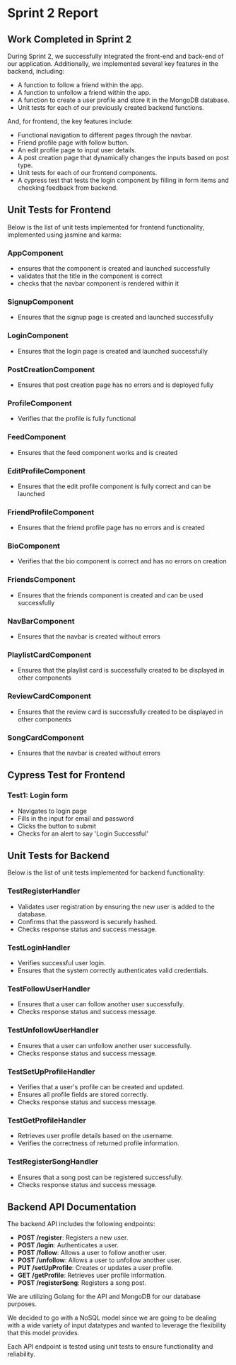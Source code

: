 # Sprint 2 Report

## Work Completed in Sprint 2
During Sprint 2, we successfully integrated the front-end and back-end of our application. Additionally, we implemented several key features in the backend, including:
- A function to follow a friend within the app.
- A function to unfollow a friend within the app.
- A function to create a user profile and store it in the MongoDB database.
- Unit tests for each of our previously created backend functions.

And, for frontend, the key features include:
- Functional navigation to different pages through the navbar.
- Friend profile page with follow button.
- An edit profile page to input user details.
- A post creation page that dynamically changes the inputs based on post type.
- Unit tests for each of our frontend components.
- A cypress test that tests the login component by filling in form items and checking feedback from backend.

## Unit Tests for Frontend
Below is the list of unit tests implemented for frontend functionality, implemented using jasmine and karma:

### AppComponent
- ensures that the component is created and launched successfully
- validates that the title in the component is correct
- checks that the navbar component is rendered within it

### SignupComponent
- Ensures that the signup page is created and launched successfully

### LoginComponent
- Ensures that the login page is created and launched successfully

### PostCreationComponent
-  Ensures that post creation page has no errors and is deployed fully

### ProfileComponent
- Verifies that the profile is fully functional

### FeedComponent
- Ensures that the feed component works and is created

### EditProfileComponent
- Ensures that the edit profile component is fully correct and can be launched
  
### FriendProfileComponent
-  Ensures that the friend profile page has no errors and is created

### BioComponent
- Verifies that the bio component is correct and has no errors on creation

### FriendsComponent
- Ensures that the friends component is created and can be used successfully

### NavBarComponent
- Ensures that the navbar is created without errors

### PlaylistCardComponent
- Ensures that the playlist card is successfully created to be displayed in other components
  
### ReviewCardComponent
- Ensures that the review card is successfully created to be displayed in other components
  
### SongCardComponent
- Ensures that the navbar is created without errors

## Cypress Test for Frontend

### Test1: Login form
- Navigates to login page
- Fills in the input for email and password
- Clicks the button to submit
- Checks for an alert to say 'Login Successful'
  
## Unit Tests for Backend
Below is the list of unit tests implemented for backend functionality:

### TestRegisterHandler
- Validates user registration by ensuring the new user is added to the database.
- Confirms that the password is securely hashed.
- Checks response status and success message.

### TestLoginHandler
- Verifies successful user login.
- Ensures that the system correctly authenticates valid credentials.

### TestFollowUserHandler
- Ensures that a user can follow another user successfully.
- Checks response status and success message.

### TestUnfollowUserHandler
-  Ensures that a user can unfollow another user successfully.
-  Checks response status and success message.

### TestSetUpProfileHandler
- Verifies that a user's profile can be created and updated.
- Ensures all profile fields are stored correctly.
- Checks response status and success message.

### TestGetProfileHandler
- Retrieves user profile details based on the username.
- Verifies the correctness of returned profile information.

### TestRegisterSongHandler
- Ensures that a song post can be registered successfully.
- Checks response status and success message.

## Backend API Documentation
The backend API includes the following endpoints:

- **POST /register**: Registers a new user.
- **POST /login**: Authenticates a user.
- **POST /follow**: Allows a user to follow another user.
- **POST /unfollow**: Allows a user to unfollow another user.
- **PUT /setUpProfile**: Creates or updates a user profile.
- **GET /getProfile**: Retrieves user profile information.
- **POST /registerSong**: Registers a song post.

We are utilizing Golang for the API and MongoDB for our database purposes. 

We decided to go with a NoSQL model since we are going to be dealing with a wide variety of input datatypes and wanted to leverage the flexibility that this model provides.

Each API endpoint is tested using unit tests to ensure functionality and reliability.

